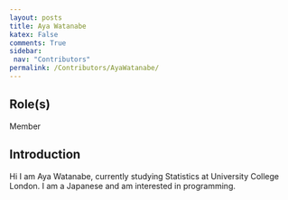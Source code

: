 ```yaml
---
layout: posts
title: Aya Watanabe
katex: False
comments: True
sidebar:
 nav: "Contributors"
permalink: /Contributors/AyaWatanabe/
---
```

## Role(s)
Member

## Introduction
Hi I am Aya Watanabe, currently studying Statistics at University College London. I am a Japanese and am interested in programming.